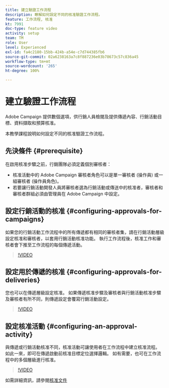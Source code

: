```yaml
---
title: 建立驗證工作流程
description: 瞭解如何設定不同的核准驗證工作流程。
feature: 工作流程, 核准
kt: 7991
doc-type: feature video
activity: setup
team: TM
role: User
level: Experienced
exl-id: fa4c2180-15bb-424b-a54e-c7d744385fb6
source-git-commit: 02a6238163a7c8f887236e03b78673c57c836a45
workflow-type: tm+mt
source-wordcount: '265'
ht-degree: 100%

---
```


# 建立驗證工作流程

Adobe Campaign 提供數個選項，供行銷人員檢閱及提供傳遞內容、行銷活動目標、資料擷取和預算核准。

本教學課程說明如何設定不同的核准驗證工作流程。

## 先決條件 {#prerequisite}

在啟用核准步驟之前，行銷團隊必須定義個別審核者：

* 核准活動中的 Adobe Campaign 審核者角色可以是單一審核者 (操作員) 或一組審核者 (操作員角色)。
* 若要讓行銷活動開發人員將審核者選為行銷活動或傳送中的核准者，審核者和審核者群組必須由管理員在 Adobe Campaign 中設定。

## 設定行銷活動的核准   {#configuring-approvals-for-campaigns}

如果您的行銷活動工作流程中的所有傳遞都有相同的審核者集，請在行銷活動層級設定核准和審核者，以套用行銷活動核准功能。 執行工作流程後，核准工作和審核者會下推至工作流程的每個傳遞活動。

>[!VIDEO](https://video.tv.adobe.com/v/25175?quality=12)

## 設定用於傳遞的核准   {#configuring-approvals-for-deliveries}

您也可以在傳遞層級設定核准。 如果傳遞核准步驟及審核者與行銷活動核准步驟及審核者有所不同，則傳遞設定會覆寫行銷活動設定。

>[!VIDEO](https://video.tv.adobe.com/v/25176?quality=12)

## 設定核准活動   {#configuring-an-approval-activity}

與傳遞或行銷活動核准不同，核准活動可讓使用者在工作流程中建立核准流程。 如此一來，即可在傳遞啟動前核准目標定位選擇邏輯。 如有需要，也可在工作流程中的多個層級進行核准。

>[!VIDEO](https://video.tv.adobe.com/v/25174?quality=12)

如需詳細資訊，請參閱[核准文件](https://experienceleague.adobe.com/docs/campaign-classic/using/automating-with-workflows/flow-control-activities/approval.html?lang=zh-Hant)
